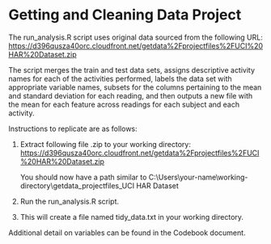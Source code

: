 Getting and Cleaning Data Project
=========================

The run_analysis.R script uses original data sourced from the following URL:
https://d396qusza40orc.cloudfront.net/getdata%2Fprojectfiles%2FUCI%20HAR%20Dataset.zip

The script merges the train and test data sets, assigns descriptive activity names for each of the activities performed, labels the data set with appropriate variable names, subsets for the columns pertaining to the mean and standard deviation for each reading, and then outputs a new file with the mean for each feature across readings for each subject and each activity.

Instructions to replicate are as follows:


1. Extract following file .zip to your working directory: 
https://d396qusza40orc.cloudfront.net/getdata%2Fprojectfiles%2FUCI%20HAR%20Dataset.zip

    You should now have a path similar to C:\Users\your-name\working-directory\getdata_projectfiles_UCI HAR Dataset

2. Run the run_analysis.R script.

3. This will create a file named tidy_data.txt in your working directory.

Additional detail on variables can be found in the Codebook document.

